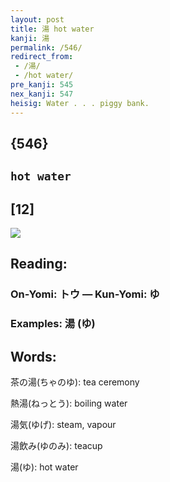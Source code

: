 ```yaml
---
layout: post
title: 湯 hot water
kanji: 湯
permalink: /546/
redirect_from:
 - /湯/
 - /hot water/
pre_kanji: 545
nex_kanji: 547
heisig: Water . . . piggy bank.
---
```


## {546}

## `hot water`

## [12]

<div class="stroke"><img src="E6B9AF.png" /></div>

## Reading:

### On-Yomi: トウ &mdash; Kun-Yomi: ゆ

### Examples: 湯 (ゆ)

## Words:

茶の湯(ちゃのゆ): tea ceremony

熱湯(ねっとう): boiling water

湯気(ゆげ): steam, vapour

湯飲み(ゆのみ): teacup

湯(ゆ): hot water
